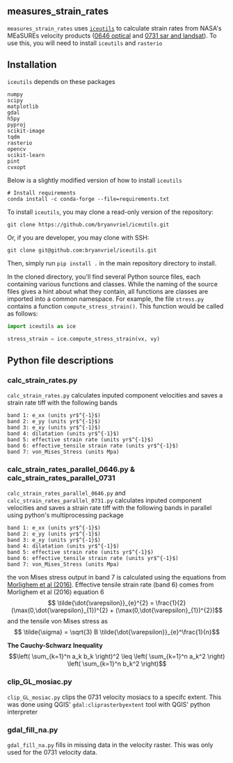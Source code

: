 ## measures_strain_rates

`measures_strain_rates` uses [`iceutils`](https://github.com/bryanvriel/iceutils) to calculate strain rates from NASA's MEaSUREs velocity products ([0646 optical](https://nsidc.org/data/nsidc-0646/versions/3) and [0731 sar and landsat](https://nsidc.org/data/nsidc-0731/versions/3)). To use this, you will need to install `iceutils` and `rasterio`

## Installation

`iceutils` depends on these packages 

```
numpy
scipy
matplotlib
gdal
h5py
pyproj
scikit-image
tqdm
rasterio
opencv
scikit-learn
pint
cvxopt
```
Below is a slightly modified version of how to install `iceutils`
```
# Install requirements
conda install -c conda-forge --file=requirements.txt
```

To install `iceutils`, you may clone a read-only version of the repository:

```
git clone https://github.com/bryanvriel/iceutils.git
```
Or, if you are developer, you may clone with SSH:

```
git clone git@github.com:bryanvriel/iceutils.git
```
Then, simply run `pip install .` in the main repository directory to install.

In the cloned directory, you'll find several Python source files, each containing various functions and classes. While the naming of the source files gives a hint about what they contain, all functions are classes are imported into a common namespace. For example, the file `stress.py` contains a function `compute_stress_strain()`. This function would be called as follows:

```python
import iceutils as ice

stress_strain = ice.compute_stress_strain(vx, vy)
```
## Python file descriptions

### calc_strain_rates.py
`calc_strain_rates.py` calculates inputed component velocities and saves a strain rate tiff with the following bands
```
band 1: e_xx (units yr$^{-1}$)
band 2: e_yy (units yr$^{-1}$)
band 3: e_xy (units yr$^{-1}$)
band 4: dilatation (units yr$^{-1}$)
band 5: effective strain rate (units yr$^{-1}$)
band 6: effective_tensile strain rate (units yr$^{-1}$)
band 7: von_Mises_Stress (units Mpa)
```

### calc_strain_rates_parallel_0646.py & calc_strain_rates_parallel_0731
`calc_strain_rates_parallel_0646.py` and `calc_strain_rates_parallel_0731.py` calculates inputed component velocities and saves a strain rate tiff with the following bands in parallel using python's multiprocessing package
```
band 1: e_xx (units yr$^{-1}$)
band 2: e_yy (units yr$^{-1}$)
band 3: e_xy (units yr$^{-1}$)
band 4: dilatation (units yr$^{-1}$)
band 5: effective strain rate (units yr$^{-1}$)
band 6: effective_tensile strain rate (units yr$^{-1}$)
band 7: von_Mises_Stress (units Mpa)
```
the von Mises stress output in band 7 is calculated using the equations from [Morlighem et al (2016)](https://agupubs.onlinelibrary.wiley.com/doi/10.1002/2016GL067695). Effective tensile strain rate (band 6) comes from Morlighem et al (2016) equation 6
$$ \tilde{\dot{\varepsilon}}_{e}^{2} = \frac{1}{2}(\max(0,\dot{\varepsilon}_{1})^{2} + (\max(0,\dot{\varepsilon}_{1})^{2})$$
and the tensile von Mises stress as 
$$ \tilde{\sigma} = \sqrt{3} B \tilde{\dot{\varepsilon}}_{e}^\frac{1}{n}$$

**The Cauchy-Schwarz Inequality**
$$\left( \sum_{k=1}^n a_k b_k \right)^2 \leq \left( \sum_{k=1}^n a_k^2 \right) \left( \sum_{k=1}^n b_k^2 \right)$$

### clip_GL_mosiac.py
`clip_GL_mosiac.py` clips the 0731 velocity mosiacs to a specifc extent. This was done using QGIS' `gdal:cliprasterbyextent` tool with QGIS' python interpreter 

### gdal_fill_na.py
`gdal_fill_na.py` fills in missing data in the velocity raster. This was only used for the 0731 velocity data.


